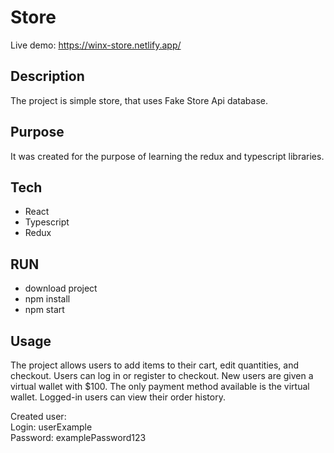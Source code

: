 # Store

Live demo: https://winx-store.netlify.app/

## Description
The project is simple store, that uses Fake Store Api database.

## Purpose
It was created for the purpose of learning the redux and typescript libraries.

## Tech

* React
* Typescript
* Redux

## RUN
* download project
* npm install
* npm start

## Usage

The project allows users to add items to their cart, edit quantities, and checkout. Users can log in or register to checkout. 
New users are given a virtual wallet with $100. The only payment method available is the virtual wallet. 
Logged-in users can view their order history.  

Created user:  
Login: userExample  
Password: examplePassword123  

